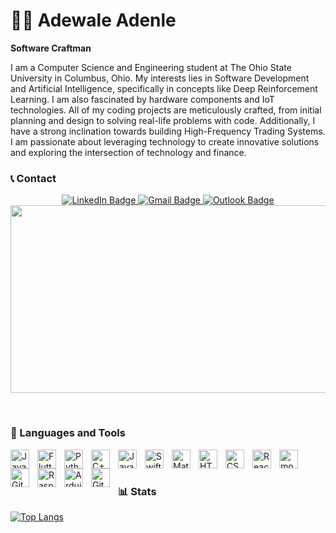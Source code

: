 # 🏄‍♂️ Adewale Adenle

**Software Craftman**

I am a Computer Science and Engineering student at The Ohio State University in Columbus, Ohio. My interests lies in Software Development and Artificial Intelligence, specifically in concepts like Deep Reinforcement Learning. I am also fascinated by hardware components and IoT technologies. All of my coding projects are meticulously crafted, from initial planning and design to solving real-life problems with code. Additionally, I have a strong inclination towards building High-Frequency Trading Systems. I am passionate about leveraging technology to create innovative solutions and exploring the intersection of technology and finance.

### 📞 Contact
<div id="header" align="center">
   <div id="badges">
     <a href="https://www.linkedin.com/in/adewale-young-adenle-210b49253">
       <img src="https://img.shields.io/badge/LinkedIn-blue?style=for-the-badge&logo=linkedin&logoColor=white" alt="LinkedIn Badge"/>
     </a>
     <a href="mailto:Adewaleadenlejnr@gmail.com">
       <img src="https://img.shields.io/badge/Gmail-red?style=for-the-badge&logo=gmail&logoColor=white" alt="Gmail Badge"/>
     </a>
     <a href="mailto:Adenle.4@osu.edu">
       <img src="https://img.shields.io/badge/Outlook-red?style=for-the-badge&logo=outlook&logoColor=white" alt="Outlook Badge"/>
     </a>
   </div>

   <div align="center">
     <img src="[https://media.giphy.com/media/dWesBcTLavkZuG35MI/giphy.gif" width="600" height="300"/>
   </div>

</div>



&nbsp;

### 🧰 Languages and Tools

<img align="left" alt="Java" width="30px" style="padding-right:10px;" src="https://cdn.jsdelivr.net/gh/devicons/devicon/icons/java/java-original.svg"/>
<img align="left" alt="Flutter" width="30px" style="padding-right:10px;" src="https://cdn.jsdelivr.net/gh/devicons/devicon/icons/flutter/flutter-plain.svg" />
<img align="left" alt="Python" width="30px" style="padding-right:10px;" src="https://cdn.jsdelivr.net/gh/devicons/devicon/icons/python/python-original.svg" />
<img align="left" alt="C++" width="30px" style="padding-right:10px;" src="https://cdn.jsdelivr.net/gh/devicons/devicon/icons/cplusplus/cplusplus-line.svg" />
<img align="left" alt="Javascript" width="30px" style="padding-right:10px;" src="https://cdn.jsdelivr.net/gh/devicons/devicon/icons/javascript/javascript-original.svg" />
<img align="left" alt="Swift" width="30px" style="padding-right:10px;" src="https://cdn.jsdelivr.net/gh/devicons/devicon/icons/swift/swift-original.svg" />
<img align="left" alt="Matlab" width="30px" style="padding-right:10px;" src="https://cdn.jsdelivr.net/gh/devicons/devicon/icons/matlab/matlab-original.svg" />
<img align="left" alt="HTML" width="30px" style="padding-right:10px;" src="https://cdn.jsdelivr.net/gh/devicons/devicon/icons/html5/html5-plain.svg" />
<img align="left" alt="CSS" width="30px" style="padding-right:10px;" src="https://cdn.jsdelivr.net/gh/devicons/devicon/icons/css3/css3-plain.svg" />
<img align="left" alt="React" width="30px" style="padding-right:10px;" src="https://cdn.jsdelivr.net/gh/devicons/devicon/icons/react/react-original.svg" />
<img align="left" alt="mongodb" width="30px" style="padding-right:10px;" src="https://cdn.jsdelivr.net/gh/devicons/devicon/icons/mongodb/mongodb-original.svg" />
<img align="left" alt="Git" width="30px" style="padding-right:10px;" src="https://cdn.jsdelivr.net/gh/devicons/devicon/icons/git/git-original.svg" />
<img align="left" alt="Raspberry Pi" width="30px" style="padding-right:10px;" src="https://cdn.jsdelivr.net/gh/devicons/devicon/icons/raspberrypi/raspberrypi-original.svg" />
<img align="left" alt="Arduino" width="30px" style="padding-right:10px;" src="https://cdn.jsdelivr.net/gh/devicons/devicon/icons/arduino/arduino-original.svg" />
<img align="left" alt="GitHub" width="30px" style="padding-right:10px;" src="https://cdn.jsdelivr.net/gh/devicons/devicon/icons/github/github-original.svg" />

<br />

#

### 📊 Stats

[![Top Langs](https://github-readme-stats.vercel.app/api/top-langs/?username=Adewale-1&layout=donut-vertical)](https://github.com/Adewale-1/github-readme-stats)
